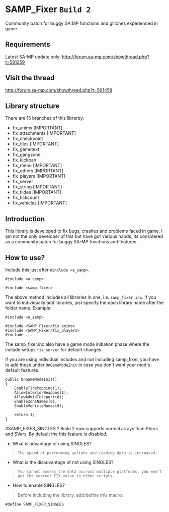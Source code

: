 # SAMP_Fixer `Build 2`
Community patch for buggy SA:MP functions and glitches experienced in game.

## Requirements
Latest SA-MP update only: http://forum.sa-mp.com/showthread.php?t=581259

## Visit the thread
http://forum.sa-mp.com/showthread.php?t=591458

## Library structure
There are 15 branches of this librarby:
 * fix_anims [IMPORTANT]
 * fix_attachments [IMPORTANT]
 * fix_checkpoint
 * fix_files [IMPORTANT]
 * fix_gametext
 * fix_gangzone
 * fix_kickban
 * fix_menu [IMPORTANT]
 * fix_others [IMPORTANT]
 * fix_players [IMPORTANT]
 * fix_server
 * fix_string [IMPORTANT]
 * fix_tildes [IMPORTANT]
 * fix_tickcount
 * fix_vehicles [IMPORTANT]

## Introduction
This library is developed to fix bugs, crashes and problems faced in game. I am not the only developer of this but have got various hands, its considered as a community patch for buggy SA-MP functions and features.

## How to use?
Include this just after `#include <a_samp>`.
```pawn
#include <a_samp>

#include <samp_fixer>
```

The above method includes all libraries in one, i.e. `samp_fixer.inc`. If you want to individually add libraries, just specify the each library name after the folder name. 
Example:
```pawn
#include <a_samp>

#include <SAMP_Fixer/fix_anims>
#include <SAMP_Fixer/fix_players>
#include ...
```

The samp_fixer.inc also have a game mode initiation phase where the include setups `fix_server` for default changes.

If you are using individual includes and not including samp_fixer, you have to add these under `OnGameModeInit` in case you don't want your mod's default features.
```pawn
public OnGameModeInit()
{
	EnableTirePopping(1);
	AllowInteriorWeapons(1);
	AllowAdminTeleport(0);
	EnableZoneNames(0);
	EnableVehicleNames(0);

	return 1;
}
```
#SAMP_FIXER_SINGLES ?
Build 2 now supports normal arrays than PVars and SVars. By default the this feature is disabled.

- What is advantage of using SINGLES?
> `The speed of performing actions and reading data is increased.`

- What is the disadvantage of not using SINGLES?
> `You cannot access the data accross multiple platforms, you won't get the correct FIX value in other scripts.`

- How to enable SINGLES?
> Before including the library, add/define this macro:
```pawn
#define SAMP_FIXER_SINGLES
```
